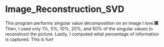 # Image_Reconstruction_SVD
This program performs singular value decomposition on an image I love.🎆
Then, I used only 1%, 5%, 10%, 20%, and 50% of the singular values to reconstruct the picture. Lastly, I computed what percentage of information is captured. 
This is fun!